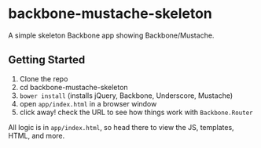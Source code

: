 backbone-mustache-skeleton
==========================

A simple skeleton Backbone app showing Backbone/Mustache.

## Getting Started

1. Clone the repo
2. cd backbone-mustache-skeleton
3. `bower install`  (installs jQuery, Backbone, Underscore, Mustache)
4. open `app/index.html` in a browser window
5. click away!  check the URL to see how things work with `Backbone.Router`

All logic is in `app/index.html`, so head there to view the JS, templates, HTML, and more.
